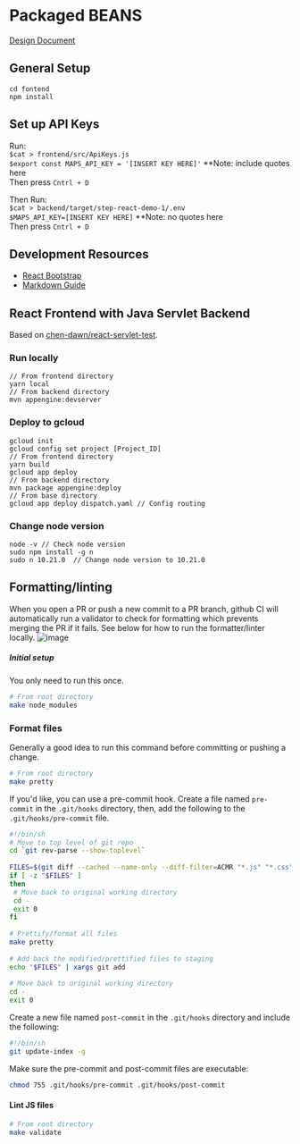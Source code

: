 # Packaged BEANS
[Design Document](https://docs.google.com/document/d/1wenfQkW7sKlqayKXsfdZ1LymAdhfE1ORGSWT_-pbG0Q/edit?ts=5ee37a05#)
## General Setup
```
cd fontend
npm install
```
## Set up API Keys
Run:  
`$cat > frontend/src/ApiKeys.js`  
`$export const MAPS_API_KEY = '[INSERT KEY HERE]'` **Note: include quotes here  
Then press `Cntrl + D`  

Then Run:  
`$cat > backend/target/step-react-demo-1/.env`  
`$MAPS_API_KEY=[INSERT KEY HERE]` **Note: no quotes here  
Then press `Cntrl + D`  

## Development Resources
* [React Bootstrap](https://react-bootstrap.github.io/getting-started/introduction/)
* [Markdown Guide](https://guides.github.com/features/mastering-markdown/)

## React Frontend with Java Servlet Backend
Based on [chen-dawn/react-servlet-test](https://github.com/chen-dawn/react-servlet-test).

### Run locally
```
// From frontend directory
yarn local
// From backend directory
mvn appengine:devserver
```

### Deploy to gcloud
```
gcloud init
gcloud config set project [Project_ID]
// From frontend directory
yarn build 
gcloud app deploy
// From backend directory
mvn package appengine:deploy
// From base directory
gcloud app deploy dispatch.yaml // Config routing
```

### Change node version
```
node -v // Check node version
sudo npm install -g n
sudo n 10.21.0  // Change node version to 10.21.0
```

## Formatting/linting
When you open a PR or push a new commit to a PR branch, github CI will automatically run a validator to check for formatting which prevents merging the PR if it fails.
See below for how to run the formatter/linter locally.
![image](https://user-images.githubusercontent.com/22455214/85607255-ecb9d880-b621-11ea-9d58-ffc24d841fbd.png)

##### Initial setup
You only need to run this once.
```bash
# From root directory
make node_modules
```

### Format files
Generally a good idea to run this command before committing or pushing a change.
```bash
# From root directory
make pretty
```

If you'd like, you can use a pre-commit hook. Create a file named `pre-commit` in the `.git/hooks` directory, then, add the following to the `.git/hooks/pre-commit` file.
```bash
#!/bin/sh
# Move to top level of git repo
cd `git rev-parse --show-toplevel`
 
FILES=$(git diff --cached --name-only --diff-filter=ACMR "*.js" "*.css" "*.java" | sed 's| |\\ |g')
if [ -z "$FILES" ]
then
 # Move back to original working directory
 cd -
 exit 0
fi
 
# Prettify/format all files
make pretty
 
# Add back the modified/prettified files to staging
echo "$FILES" | xargs git add
 
# Move back to original working directory
cd -
exit 0
```
Create a new file named `post-commit` in the `.git/hooks` directory and include the following:
```bash
#!/bin/sh
git update-index -g
```
Make sure the pre-commit and post-commit files are executable:
```bash
chmod 755 .git/hooks/pre-commit .git/hooks/post-commit
```

#### Lint JS files
```bash
# From root directory
make validate
```
